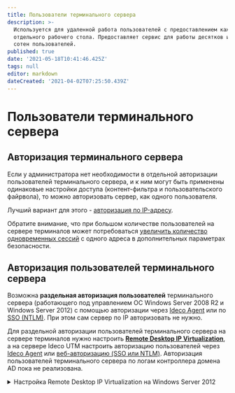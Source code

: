 ```yaml
---
title: Пользователи терминального сервера
description: >-
  Используется для удаленной работа пользователей с предоставлением каждому 
  отдельного рабочего стола. Предоставляет сервис для работы десятков или даже
  сотен пользователей.
published: true
date: '2021-05-18T10:41:46.425Z'
tags: null
editor: markdown
dateCreated: '2021-04-02T07:25:50.439Z'
---
```


# Пользователи терминального сервера

## Авторизация терминального сервера

Если у администратора нет необходимости в отдельной авторизации пользователей терминального сервера, и к ним могут быть применены одинаковые настройки доступа (контент-фильтра и пользовательского файрвола), то можно авторизовать сервер, как одного пользователя.

Лучший вариант для этого - [авторизация по IP-адресу](authorization/IP-and-MAC-authorization/ip.md).

Обратите внимание, что при большом количестве пользователей на сервере терминалов может потребоваться [увеличить количество одновременных сессий](https://docs.microsoft.com/ru-ru/windows-server/remote/remote-desktop-services/troubleshoot/remote-desktop-service-currently-busy#check-the-connection-limit-policy) с одного адреса в дополнительных параметрах безопасности.

## Авторизация пользователей терминального сервера

Возможна **раздельная авторизация пользователей** терминального сервера (работающего под управлением ОС Windows Server 2008 R2 и Windows Server 2012) с помощью авторизации через [Ideco Agent](authorization/ideco-agent.md) или по [SSO (NTLM)](active-directory/active-directory-user-authorization.md#veb-avtorizaciya-sso-ili-ntlm). При этом сам сервер по IP авторизовать не нужно.

Для раздельной авторизации пользователей терминального сервера на сервере терминалов нужно настроить [**Remote Desktop IP Virtualization**](https://social.technet.microsoft.com/wiki/ru-ru/contents/articles/22770.windows-server-2012-r2-ip.aspx), а на сервере Ideco UTM настроить авторизацию пользователей через [Ideco Agent](authorization/ideco-agent.md) или [веб-авторизацию (SSO или NTLM)](active-directory/active-directory-user-authorization.md#veb-avtorizaciya-sso-ili-ntlm). Авторизация пользователей терминального сервера по логам контроллера домена AD пока не реализована.

<details>

<summary>Настройка Remote Desktop IP Virtualization на Windows Server 2012</summary>

Для работы функции [Remote Desktop IP Virtualization](https://social.technet.microsoft.com/wiki/ru-ru/contents/articles/22770.windows-server-2012-r2-ip.aspx) на одном из Windows-серверов должна быть добавлена роль DHCP-сервера (с другими DHCP-серверами данная функция может работать некорректно) и выделена область IP-адресов для пользователей терминального сервера.

В **Редакторе управления групповыми политиками** необходимо перейти по пути:
**Computer Configation –> Policies –> Administrative Templates –> Windows Components -> Remote Desktop Service –> Remote Desktop Session Host –> Application Compatibility**

Путь для русскоязычной версии: **Конфигурация компьютера –> Административные шаблоны –> Компоненты Windows -> Служба удаленных рабочих столов –> Узел сеансов удаленных рабочих столов –> Совместимость приложений**. Включить опцию **Turn on Remote Desktop IP Virtualization (Включить IP-виртуализацию удаленных рабочих столов)** в групповой политике с параметром **Per Session (Для сеансов)**:

![](../../.gitbook/assets/gp-ip.png)

Рекомендуется также включить опцию **Do not use Remote Desktop Session Host server IP address when virtual IP address is not available (Не использовать IP-адрес сервера узла сеансов удаленных рабочих столов, если виртуальный IP-адрес недоступен)**.

Командой `gpupdate /force` выполнить обновление всех политик.

Проверить, что настройки изменились, можно командой в PowerShell:

`Get-WmiObject -Namespace root\cimv2\TerminalServices -query "select * from Win32_TSVirtualIP"`

Где значения должны быть: `VirtualIPActive = 1` (вкл. виртуализация) и `VirtualIPMode=0` (для сессии).

Воспользуйтесь [альтернативным](https://social.technet.microsoft.com/wiki/ru-ru/contents/articles/22770.windows-server-2012-r2-ip.aspx) вариантом установки, если описанный выше вариант не подходит.

</details>